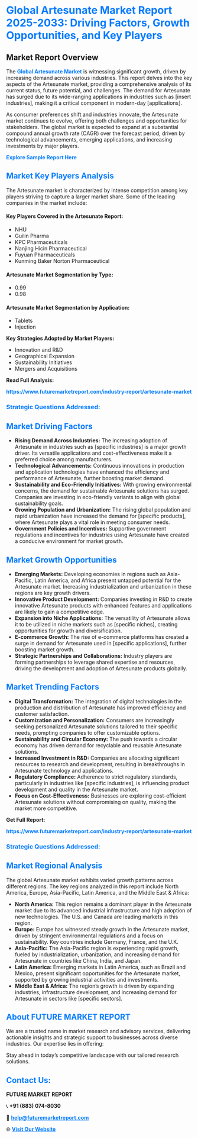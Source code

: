 <h1 style="color: #007BFF;">Global Artesunate Market Report 2025-2033: Driving Factors, Growth Opportunities, and Key Players</h1>

<section id="overview">
<h2>Market Report Overview</h2>
<p>The <a href="https://www.futuremarketreport.com/industry-report/artesunate-market" style="color: #007BFF; text-decoration: none;"><strong>Global Artesunate Market</strong></a> is witnessing significant growth, driven by increasing demand across various industries. This report delves into the key aspects of the Artesunate market, providing a comprehensive analysis of its current status, future potential, and challenges. The demand for Artesunate has surged due to its wide-ranging applications in industries such as [insert industries], making it a critical component in modern-day [applications].</p>
<p>As consumer preferences shift and industries innovate, the Artesunate market continues to evolve, offering both challenges and opportunities for stakeholders. The global market is expected to expand at a substantial compound annual growth rate (CAGR) over the forecast period, driven by technological advancements, emerging applications, and increasing investments by major players.</p>
</section>

<section id="overview">
<p><a href="https://www.futuremarketreport.com/request-sample/reportId=49127" style="color: #007BFF; text-decoration: none;"><strong>Explore Sample Report Here</strong></a></p>
</section>

<section id="key-players">
<h2 style="color: #007BFF;">Market Key Players Analysis</h2>
<p>The Artesunate market is characterized by intense competition among key players striving to capture a larger market share. Some of the leading companies in the market include:</p>
<h4>Key Players Covered in the Artesunate Report:</h4>
<ul><li>NHU</li><li>Guilin Pharma</li><li>KPC Pharmaceuticals</li><li>Nanjing Hicin Pharmaceutical</li><li>Fuyuan Pharmaceuticals</li><li>Kunming Baker Norton Pharmaceutical</li></ul>
<h4>Artesunate Market Segmentation by Type:</h4>
<ul><li>0.99</li><li>0.98</li></ul>

<h4>Artesunate Market Segmentation by Application:</h4>
<ul><li>Tablets</li><li>Injection</li></ul>
<p><strong>Key Strategies Adopted by Market Players:</strong></p>
<ul>
<li>Innovation and R&D</li>
<li>Geographical Expansion</li>
<li>Sustainability Initiatives</li>
<li>Mergers and Acquisitions</li>
</ul>
</section>

<section>
<p><strong>Read Full Analysis: </strong></p><a href="https://www.futuremarketreport.com/industry-report/artesunate-market" style="color: #007BFF; text-decoration: none;"><strong>https://www.futuremarketreport.com/industry-report/artesunate-market</strong></a>
<h3 style="color: #007BFF;">Strategic Questions Addressed:</h3>
</section>

<section id="driving-factors">
<h2 style="color: #007BFF;">Market Driving Factors</h2>
<ul>
<li><strong>Rising Demand Across Industries:</strong> The increasing adoption of Artesunate in industries such as [specific industries] is a major growth driver. Its versatile applications and cost-effectiveness make it a preferred choice among manufacturers.</li>
<li><strong>Technological Advancements:</strong> Continuous innovations in production and application technologies have enhanced the efficiency and performance of Artesunate, further boosting market demand.</li>
<li><strong>Sustainability and Eco-Friendly Initiatives:</strong> With growing environmental concerns, the demand for sustainable Artesunate solutions has surged. Companies are investing in eco-friendly variants to align with global sustainability goals.</li>
<li><strong>Growing Population and Urbanization:</strong> The rising global population and rapid urbanization have increased the demand for [specific products], where Artesunate plays a vital role in meeting consumer needs.</li>
<li><strong>Government Policies and Incentives:</strong> Supportive government regulations and incentives for industries using Artesunate have created a conducive environment for market growth.</li>
</ul>
</section>

<section id="growth-opportunities">
<h2 style="color: #007BFF;">Market Growth Opportunities</h2>
<ul>
<li><strong>Emerging Markets:</strong> Developing economies in regions such as Asia-Pacific, Latin America, and Africa present untapped potential for the Artesunate market. Increasing industrialization and urbanization in these regions are key growth drivers.</li>
<li><strong>Innovative Product Development:</strong> Companies investing in R&D to create innovative Artesunate products with enhanced features and applications are likely to gain a competitive edge.</li>
<li><strong>Expansion into Niche Applications:</strong> The versatility of Artesunate allows it to be utilized in niche markets such as [specific niches], creating opportunities for growth and diversification.</li>
<li><strong>E-commerce Growth:</strong> The rise of e-commerce platforms has created a surge in demand for Artesunate used in [specific applications], further boosting market growth.</li>
<li><strong>Strategic Partnerships and Collaborations:</strong> Industry players are forming partnerships to leverage shared expertise and resources, driving the development and adoption of Artesunate products globally.</li>
</ul>
</section>

<section id="trending-factors">
<h2 style="color: #007BFF;">Market Trending Factors</h2>
<ul>
<li><strong>Digital Transformation:</strong> The integration of digital technologies in the production and distribution of Artesunate has improved efficiency and customer satisfaction.</li>
<li><strong>Customization and Personalization:</strong> Consumers are increasingly seeking personalized Artesunate solutions tailored to their specific needs, prompting companies to offer customizable options.</li>
<li><strong>Sustainability and Circular Economy:</strong> The push towards a circular economy has driven demand for recyclable and reusable Artesunate solutions.</li>
<li><strong>Increased Investment in R&D:</strong> Companies are allocating significant resources to research and development, resulting in breakthroughs in Artesunate technology and applications.</li>
<li><strong>Regulatory Compliance:</strong> Adherence to strict regulatory standards, particularly in industries like [specific industries], is influencing product development and quality in the Artesunate market.</li>
<li><strong>Focus on Cost-Effectiveness:</strong> Businesses are exploring cost-efficient Artesunate solutions without compromising on quality, making the market more competitive.</li>
</ul>
</section>

<section>
<p><strong>Get Full Report: </strong></p><a href="https://www.futuremarketreport.com/industry-report/artesunate-market" style="color: #007BFF; text-decoration: none;"><strong>https://www.futuremarketreport.com/industry-report/artesunate-market</strong></a>
<h3 style="color: #007BFF;">Strategic Questions Addressed:</h3>
</section>


<section id="regional-analysis">
<h2 style="color: #007BFF;">Market Regional Analysis</h2>
<p>The global Artesunate market exhibits varied growth patterns across different regions. The key regions analyzed in this report include North America, Europe, Asia-Pacific, Latin America, and the Middle East & Africa:</p>
<ul>
<li><strong>North America:</strong> This region remains a dominant player in the Artesunate market due to its advanced industrial infrastructure and high adoption of new technologies. The U.S. and Canada are leading markets in this region.</li>
<li><strong>Europe:</strong> Europe has witnessed steady growth in the Artesunate market, driven by stringent environmental regulations and a focus on sustainability. Key countries include Germany, France, and the U.K.</li>
<li><strong>Asia-Pacific:</strong> The Asia-Pacific region is experiencing rapid growth, fueled by industrialization, urbanization, and increasing demand for Artesunate in countries like China, India, and Japan.</li>
<li><strong>Latin America:</strong> Emerging markets in Latin America, such as Brazil and Mexico, present significant opportunities for the Artesunate market, supported by growing industrial activities and investments.</li>
<li><strong>Middle East & Africa:</strong> The region’s growth is driven by expanding industries, infrastructure development, and increasing demand for Artesunate in sectors like [specific sectors].</li>
</ul>
</section>

<footer>
<h2 style="color: #007BFF;">About FUTURE MARKET REPORT</h2>
<p>We are a trusted name in market research and advisory services, delivering actionable insights and strategic support to businesses across diverse industries. Our expertise lies in offering:</p>

<p>Stay ahead in today’s competitive landscape with our tailored research solutions.</p>

<h2 style="color: #007BFF;">Contact Us:</h2>
<p><strong>FUTURE MARKET REPORT</strong></p>
<p>📞 <strong>+91 (883) 074-8030</strong></p>
<p>📧 <strong><a href="mailto:help@futuremarketreport.com" style="color: #007BFF;">help@futuremarketreport.com</a></strong></p>
<p>🌐 <strong><a href="https://www.futuremarketreport.com/" style="color: #007BFF;">Visit Our Website</a></strong></p>
</footer>